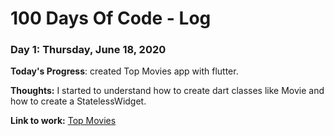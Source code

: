 # 100 Days Of Code - Log

### Day 1: Thursday, June 18, 2020

**Today's Progress**: created Top Movies app with flutter.

**Thoughts:** I started to understand how to create dart classes like Movie and how to create a StatelessWidget.

**Link to work:** [Top Movies](https://github.com/Rami-Majdoub/Top_Movies)
